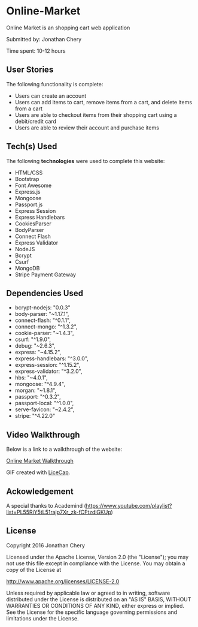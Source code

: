 # Online-Market

Online Market is an shopping cart web application

Submitted by: Jonathan Chery

Time spent: 10-12 hours

## User Stories

The following functionality is complete:

* Users can create an account
* Users can add items to cart, remove items from a cart, and delete items from a cart
* Users are able to checkout items from their shopping cart using a debit/credit card
* Users are able to review their account and purchase items

## Tech(s) Used

The following **technologies** were used to complete this website:

* HTML/CSS
* Bootstrap
* Font Awesome
* Express.js
* Mongoose
* Passport.js
* Express Session
* Express Handlebars
* CookiesParser
* BodyParser
* Connect Flash
* Express Validator
* NodeJS
* Bcrypt
* Csurf
* MongoDB
* Stripe Payment Gateway

## Dependencies Used

* bcrypt-nodejs: "0.0.3"
* body-parser: "~1.17.1",
* connect-flash: "^0.1.1",
* connect-mongo: "^1.3.2",
* cookie-parser: "~1.4.3",
* csurf: "^1.9.0",
* debug: "~2.6.3",
* express: "~4.15.2",
* express-handlebars: "^3.0.0",
* express-session: "^1.15.2",
* express-validator: "^3.2.0",
* hbs: "~4.0.1",
* mongoose: "^4.9.4",
* morgan: "~1.8.1",
* passport: "^0.3.2",
* passport-local: "^1.0.0",
* serve-favicon: "~2.4.2",
* stripe: "^4.22.0"

## Video Walkthrough 

Below is a link to a walkthrough of the website:

<a href= 'http://i.imgur.com/UzZ59HH.gifv' title='Video Walkthrough' alt='Video Walkthrough'> Online Market Walkthrough</a>

GIF created with [LiceCap](http://www.cockos.com/licecap/).

## Ackowledgement

A special thanks to Academind (https://www.youtube.com/playlist?list=PL55RiY5tL51rajp7Xr_zk-fCFtzdlGKUp)
    
## License

Copyright 2016 Jonathan Chery

Licensed under the Apache License, Version 2.0 (the "License");
you may not use this file except in compliance with the License.
You may obtain a copy of the License at

http://www.apache.org/licenses/LICENSE-2.0

Unless required by applicable law or agreed to in writing, software
distributed under the License is distributed on an "AS IS" BASIS,
WITHOUT WARRANTIES OR CONDITIONS OF ANY KIND, either express or implied.
See the License for the specific language governing permissions and
limitations under the License.